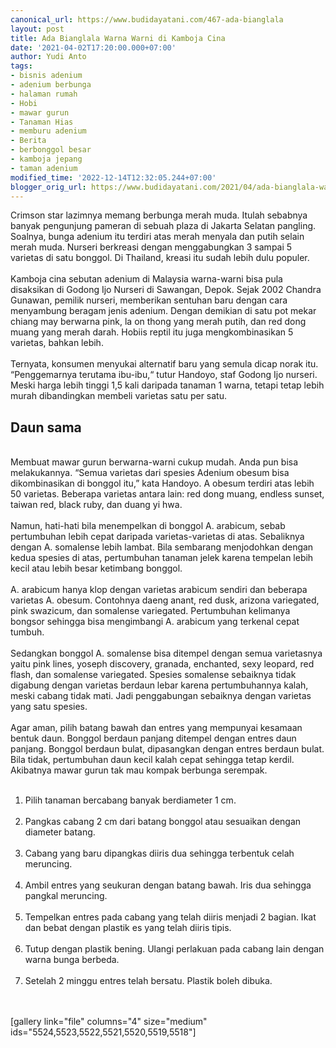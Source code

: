 ```yaml
---
canonical_url: https://www.budidayatani.com/467-ada-bianglala
layout: post
title: Ada Bianglala Warna Warni di Kamboja Cina
date: '2021-04-02T17:20:00.000+07:00'
author: Yudi Anto
tags:
- bisnis adenium
- adenium berbunga
- halaman rumah
- Hobi
- mawar gurun
- Tanaman Hias
- memburu adenium
- Berita
- berbonggol besar
- kamboja jepang
- taman adenium
modified_time: '2022-12-14T12:32:05.244+07:00'
blogger_orig_url: https://www.budidayatani.com/2021/04/ada-bianglala-warna-warni-di-kamboja.html
---
```


Crimson star lazimnya memang berbunga merah muda. Itulah sebabnya banyak pengunjung pameran di sebuah plaza di Jakarta Selatan pangling. Soalnya, bunga adenium itu terdiri atas merah menyala dan putih selain merah muda. Nurseri berkreasi dengan menggabungkan 3 sampai 5 varietas di satu bonggol. Di Thailand, kreasi itu sudah lebih dulu populer.<br/><br/>Kamboja cina sebutan adenium di Malaysia warna-warni bisa pula disaksikan di Godong Ijo Nurseri di Sawangan, Depok. Sejak 2002 Chandra Gunawan, pemilik nurseri, memberikan sentuhan baru dengan cara menyambung beragam jenis adenium. Dengan demikian di satu pot mekar chiang may berwarna pink, la on thong yang merah putih, dan red dong muang yang merah darah. Hobiis reptil itu juga mengkombinasikan 5 varietas, bahkan lebih.<br/><br/>Ternyata, konsumen menyukai alternatif baru yang semula dicap norak itu. “Penggemarnya terutama ibu-ibu,“ tutur Handoyo, staf Godong Ijo nurseri. Meski harga lebih tinggi 1,5 kali daripada tanaman 1 warna, tetapi tetap lebih murah dibandingkan membeli varietas satu per satu.<br/><h2 id="sama">Daun sama</h2><br/>Membuat mawar gurun berwarna-warni cukup mudah. Anda pun bisa melakukannya. “Semua varietas dari spesies Adenium obesum bisa dikombinasikan di bonggol itu,” kata Handoyo. A obesum terdiri atas lebih 50 varietas. Beberapa varietas antara lain: red dong muang, endless sunset, taiwan red, black ruby, dan duang yi hwa.<br/><br/>Namun, hati-hati bila menempelkan di bonggol A. arabicum, sebab pertumbuhan lebih cepat daripada varietas-varietas di atas. Sebaliknya dengan A. somalense lebih lambat. Bila sembarang menjodohkan dengan kedua spesies di atas, pertumbuhan tanaman jelek karena tempelan lebih kecil atau lebih besar ketimbang bonggol.<br/><br/>A. arabicum hanya klop dengan varietas arabicum sendiri dan beberapa varietas A. obesum. Contohnya daeng anant, red dusk, arizona variegated, pink swazicum, dan somalense variegated. Pertumbuhan kelimanya bongsor sehingga bisa mengimbangi A. arabicum yang terkenal cepat tumbuh.<br/><br/>Sedangkan bonggol A. somalense bisa ditempel dengan semua varietasnya yaitu pink lines, yoseph discovery, granada, enchanted, sexy leopard, red flash, dan somalense variegated. Spesies somalense sebaiknya tidak digabung dengan varietas berdaun lebar karena pertumbuhannya kalah, meski cabang tidak mati. Jadi penggabungan sebaiknya dengan varietas yang satu spesies.<br/><br/>Agar aman, pilih batang bawah dan entres yang mempunyai kesamaan bentuk daun. Bonggol berdaun panjang ditempel dengan entres daun panjang. Bonggol berdaun bulat, dipasangkan dengan entres berdaun bulat. Bila tidak, pertumbuhan daun kecil kalah cepat sehingga tetap kerdil. Akibatnya mawar gurun tak mau kompak berbunga serempak.<br/><ol><br/> 	<li>Pilih tanaman bercabang banyak berdiameter 1 cm.</li><br/> 	<li>Pangkas cabang 2 cm dari batang bonggol atau sesuaikan dengan diameter batang.</li><br/> 	<li>Cabang yang baru dipangkas diiris dua sehingga terbentuk celah meruncing.</li><br/> 	<li>Ambil entres yang seukuran dengan batang bawah. Iris dua sehingga pangkal meruncing.</li><br/> 	<li>Tempelkan entres pada cabang yang telah diiris menjadi 2 bagian. Ikat dan bebat dengan plastik es yang telah diiris tipis.</li><br/> 	<li>Tutup dengan plastik bening. Ulangi perlakuan pada cabang lain dengan warna bunga berbeda.</li><br/> 	<li>Setelah 2 minggu entres telah bersatu. Plastik boleh dibuka.</li><br/></ol><br/>[gallery link="file" columns="4" size="medium" ids="5524,5523,5522,5521,5520,5519,5518"]<br/><br/><script type="application/ld+json"><br/>{<br/>  "@context": "https://schema.org/", <br/>  "@type": "HowTo", <br/>  "name": "Cara Menempel Adenium",<br/>  "description": "Membuat mawar gurun berwarna-warni cukup mudah. Anda pun bisa melakukannya. “Semua varietas dari spesies Adenium obesum bisa dikombinasikan di bonggol itu,",<br/>  "image": "https://www.budidayatani.com/wp-content/uploads/2021/04/crimson-1.jpg",<br/>  "totalTime": "PT2M",<br/>  "estimatedCost": {<br/>    "@type": "MonetaryAmount",<br/>    "currency": "IDR",<br/>    "value": "1"<br/>  },<br/>  "supply": [{<br/>    "@type": "HowToSupply",<br/>    "name": "sekam"<br/>  },{<br/>    "@type": "HowToSupply",<br/>    "name": "pot bunga kecil"<br/>  }],<br/>  "tool": [{<br/>    "@type": "HowToTool",<br/>    "name": "gunting tanaman"<br/>  },{<br/>    "@type": "HowToTool",<br/>    "name": "tali rafia"<br/>  }],<br/>  "step": [{<br/>    "@type": "HowToStep",<br/>    "text": "Pilih tanaman bercabang banyak berdiameter 1 cm",<br/>    "image": "https://www.budidayatani.com/wp-content/uploads/2021/04/adenium1-1-1.jpg",<br/>    "name": "step1",<br/>    "url": "https://www.budidayatani.com/ada-bianglala-di-kamboja-cina.html#step1"<br/>  },{<br/>    "@type": "HowToStep",<br/>    "text": "Pangkas cabang 2 cm dari batang bonggol atau sesuaikan dengan diameter batang",<br/>    "image": "https://www.budidayatani.com/wp-content/uploads/2021/04/adenium2-2.jpg",<br/>    "name": "step2",<br/>    "url": "https://www.budidayatani.com/ada-bianglala-di-kamboja-cina.html#step2"<br/>  },{<br/>    "@type": "HowToStep",<br/>    "text": "Cabang yang baru dipangkas diiris dua sehingga terbentuk celah meruncing",<br/>    "image": "https://www.budidayatani.com/wp-content/uploads/2021/04/adenium3-1-200x112.jpg",<br/>    "name": "step3",<br/>    "url": "https://www.budidayatani.com/ada-bianglala-di-kamboja-cina.html#step3"<br/>  },{<br/>    "@type": "HowToStep",<br/>    "text": "Ambil entres yang seukuran dengan batang bawah. Iris dua sehingga pangkal meruncing.",<br/>    "image": "https://www.budidayatani.com/wp-content/uploads/2021/04/adenium4-1-200x112.jpg",<br/>    "name": "step4",<br/>    "url": "https://www.budidayatani.com/ada-bianglala-di-kamboja-cina.html#step4"<br/>  },{<br/>    "@type": "HowToStep",<br/>    "text": "Tempelkan entres pada cabang yang telah diiris menjadi 2 bagian. Ikat dan bebat dengan plastik es yang telah diiris tipis.",<br/>    "image": "https://www.budidayatani.com/wp-content/uploads/2021/04/adenium5-1-200x112.jpg",<br/>    "name": "step5",<br/>    "url": "https://www.budidayatani.com/ada-bianglala-di-kamboja-cina.html#step5"<br/>  },{<br/>    "@type": "HowToStep",<br/>    "text": "Tutup dengan plastik bening. Ulangi perlakuan pada cabang lain dengan warna bunga berbeda.",<br/>    "image": "https://www.budidayatani.com/wp-content/uploads/2021/04/adenium6-1-200x112.jpg",<br/>    "name": "step6",<br/>    "url": "https://www.budidayatani.com/ada-bianglala-di-kamboja-cina.html#step6"<br/>  },{<br/>    "@type": "HowToStep",<br/>    "text": "Setelah 2 minggu entres telah bersatu. Plastik boleh dibuka",<br/>    "image": "https://www.budidayatani.com/wp-content/uploads/2021/04/adenium7-1-200x112.jpg",<br/>    "name": "step7",<br/>    "url": "https://www.budidayatani.com/ada-bianglala-di-kamboja-cina.html#step7"<br/>  }]    <br/>}<br/></script>